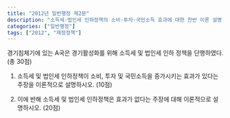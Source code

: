 ```yaml
---
title: "2012년 일반행정 제2문"
description: "소득세·법인세 인하정책의 소비·투자·국민소득 효과에 대한 찬반 이론 설명 문제"
categories: ["일반행정"]
tags: ["2012", "재정정책"]
---
```


경기침체기에 있는 A국은 경기활성화를 위해 소득세 및 법인세 인하 정책을 단행하였다. (총 30점)

1) 소득세 및 법인세 인하정책이 소비, 투자 및 국민소득을 증가시키는 효과가 있다는 주장을 이론적으로 설명하시오. (10점)

2) 이에 반해 소득세 및 법인세 인하정책은 효과가 없다는 주장에 대해 이론적으로 설명하시오. (20점)
